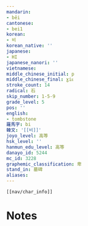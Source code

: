 ```yaml
---
mandarin:
- bēi
cantonese:
- bei1
korean:
- 비
korean_native: ''
japanese:
- HI
japanese_nanori: ''
vietnamese:
middle_chinese_initial: p
middle_chinese_final: ɣiᴇ
stroke_count: 14
radical: 石
skip_number: 1-5-9
grade_level: 5
pos: ''
english:
- tombstone
羅馬字: bi
韓文: '[[비]]'
joyo_level: 高等
hsk_level: ''
hanmun_edu_level: 高等
danayo_id: 5244
mc_id: 3228
graphemic_classification: 卑
stand_in: 墓碑
aliases:
---
```

```meta-bind-embed
[[nav/char_info]]
```

# Notes
